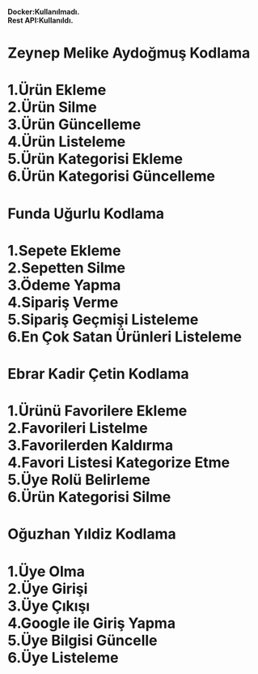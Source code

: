 <b>Docker:Kullanılmadı.</b><br>
<b>Rest API:Kullanıldı.</b><br>
<h1>Zeynep Melike Aydoğmuş Kodlama<h1>
<b>1.Ürün Ekleme</b><br>
<b>2.Ürün Silme</b><br>
<b>3.Ürün Güncelleme</b><br>
<b>4.Ürün Listeleme</b><br>
<b>5.Ürün Kategorisi Ekleme</b><br>
<b>6.Ürün Kategorisi Güncelleme</b><br>
<h1>Funda Uğurlu Kodlama<h1>
<b>1.Sepete Ekleme</b><br>
<b>2.Sepetten Silme</b><br>
<b>3.Ödeme Yapma</b><br>
<b>4.Sipariş Verme</b><br>
<b>5.Sipariş Geçmişi Listeleme</b><br>
<b>6.En Çok Satan Ürünleri Listeleme</b><br>
<h1>Ebrar Kadir Çetin Kodlama<h1>
<b>1.Ürünü Favorilere Ekleme</b><br>
<b>2.Favorileri Listelme</b><br>
<b>3.Favorilerden Kaldırma</b><br>
<b>4.Favori Listesi Kategorize Etme</b><br>
<b>5.Üye Rolü Belirleme</b><br>
<b>6.Ürün Kategorisi Silme</b><br>
<h1>Oğuzhan Yıldiz Kodlama<h1>
<b>1.Üye Olma</b><br>
<b>2.Üye Girişi</b><br>
<b>3.Üye Çıkışı</b><br>
<b>4.Google ile Giriş Yapma</b><br>
<b>5.Üye Bilgisi Güncelle</b><br>
<b>6.Üye Listeleme</b><br>






